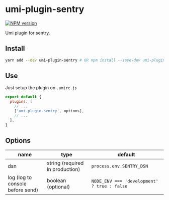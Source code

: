 # umi-plugin-sentry

[![NPM version](https://img.shields.io/npm/v/umi-plugin-sentry.svg?style=flat)](https://npmjs.org/package/umi-plugin-sentry)

Umi plugin for sentry.

## Install

```bash
yarn add --dev umi-plugin-sentry # OR npm install --save-dev umi-plugin-sentry
```

## Use

Just setup the plugin on `.umirc.js`

```js
export default {
  plugins: [
    // ...
    ['umi-plugin-sentry', options],
    // ...
  ],
}
```

## Options

| name                               | type                             | default                                      |
|------------------------------------|----------------------------------|----------------------------------------------|
| dsn                                | string (required in production)  | `process.env.SENTRY_DSN`                     |
| log (log to console before send)   | boolean (optional)               | `NODE_ENV === 'development' ? true : false`  |

